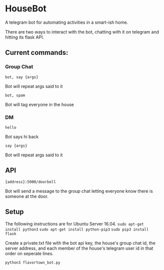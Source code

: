 # HouseBot
A telegram bot for automating activities in a smart-ish home.

There are two ways to interact with the bot, chatting with it on telegram and hitting its flask API. 

## Current commands:

### Group Chat

` bot, say {args} `

Bot will repeat args said to it

` bot, spam `

Bot will tag everyone in the house

### DM

` hello `

Bot says hi back

` say {args} `

Bot will repeat args said to it

## API

` {address}:5000/doorbell `

Bot will send a message to the group chat letting everyone know there is someone at the door.

## Setup

The following instructions are for Ubuntu Server 16.04. 
` sudo apt-get install python3 `
` sudo apt-get install python-pip3 `
` sudo pip3 install flask `

Create a private.txt file with the bot api key, the house's group chat id, the server address, and each member of the house's telegram user id in that order on seperate lines. 

` python3 flavortown_bot.py ` 